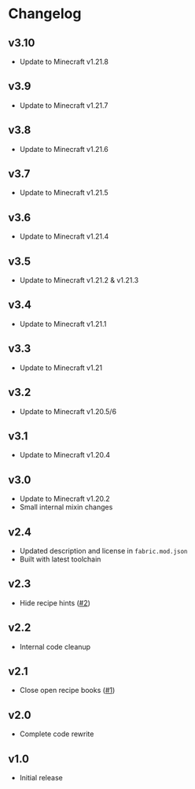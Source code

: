 # Changelog

## v3.10

* Update to Minecraft v1.21.8

## v3.9

* Update to Minecraft v1.21.7

## v3.8

* Update to Minecraft v1.21.6

## v3.7

* Update to Minecraft v1.21.5

## v3.6

* Update to Minecraft v1.21.4

## v3.5

* Update to Minecraft v1.21.2 & v1.21.3

## v3.4

* Update to Minecraft v1.21.1

## v3.3

* Update to Minecraft v1.21

## v3.2

* Update to Minecraft v1.20.5/6

## v3.1

* Update to Minecraft v1.20.4

## v3.0

* Update to Minecraft v1.20.2
* Small internal mixin changes

## v2.4

* Updated description and license in `fabric.mod.json`
* Built with latest toolchain

## v2.3

* Hide recipe hints ([#2](https://github.com/Grayray75/NoRecipeBook/issues/2))

## v2.2

* Internal code cleanup

## v2.1

* Close open recipe books ([#1](https://github.com/Grayray75/NoRecipeBook/issues/1))

## v2.0

* Complete code rewrite

## v1.0

* Initial release
